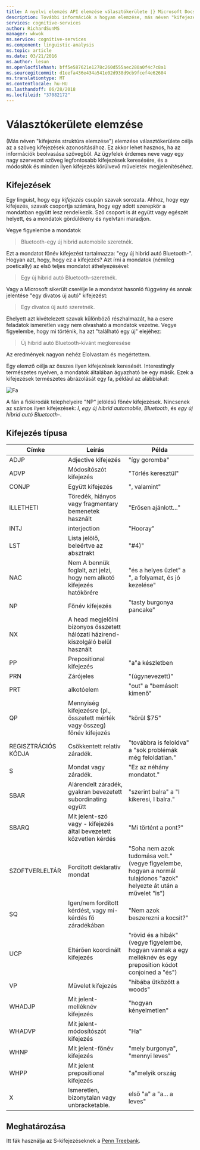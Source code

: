 ```yaml
---
title: A nyelvi elemzés API elemzése választókerülete |} Microsoft Docs
description: További információk a hogyan elemzése, más néven "kifejezés struktúra elemzése," választókerülete azonosítja szöveg kifejezéseket.
services: cognitive-services
author: RichardSunMS
manager: wkwok
ms.service: cognitive-services
ms.component: linguistic-analysis
ms.topic: article
ms.date: 03/21/2016
ms.author: lesun
ms.openlocfilehash: bff5e587621e1278c260d555aec280a0f4c7c8a1
ms.sourcegitcommit: d1eefa436e434a541e02d938d9cb9fcef4e62604
ms.translationtype: MT
ms.contentlocale: hu-HU
ms.lasthandoff: 06/28/2018
ms.locfileid: "37082172"
---
```

# <a name="constituency-parsing"></a>Választókerülete elemzése

(Más néven "kifejezés struktúra elemzése") elemzése választókerülete célja az a szöveg kifejezések azonosításához.
Ez akkor lehet hasznos, ha az információk beolvasása szövegből.
Az ügyfelek érdemes neve vagy egy nagy szervezet szöveg legfontosabb kifejezések keresésére, és a módosítók és minden ilyen kifejezés körülvevő műveletek megjelenítéséhez.

## <a name="phrases"></a>Kifejezések

Egy linguist, hogy egy *kifejezés* csupán szavak sorozata.
Ahhoz, hogy egy kifejezés, szavak csoportja számára, hogy egy adott szerepkör a mondatban együtt lesz rendelkezik.
Szó csoport is át együtt vagy egészét helyett, és a mondatok gördülékeny és nyelvtani maradjon.

Vegye figyelembe a mondatok

> Bluetooth-egy új hibrid automobile szeretnék.

Ezt a mondatot főnév kifejezést tartalmazza: "egy új hibrid autó Bluetooth-".
Hogyan azt, hogy, hogy ez a kifejezés?
Azt írni a mondatok (némileg poetically) az első teljes mondatot áthelyezésével:

> Egy új hibrid autó Bluetooth-szeretnék.

Vagy a Microsoft sikerült cserélje le a mondatot hasonló függvény és annak jelentése "egy divatos új autó" kifejezést:

> Egy divatos új autó szeretnék.

Ehelyett azt kivételezett szavak különböző részhalmazát, ha a csere feladatok ismeretlen vagy nem olvasható a mondatok vezetne.
Vegye figyelembe, hogy mi történik, ha azt "található egy új" elejéhez:

> Új hibrid autó Bluetooth-kívánt megkeresése

Az eredmények nagyon nehéz Elolvastam és megértettem.

Egy elemző célja az összes ilyen kifejezések keresését.
Interestingly természetes nyelven, a mondatok általában ágyazható be egy másik.
Ezek a kifejezések természetes ábrázolását egy fa, például az alábbiakat:

![Fa](./Images/tree.png)

A fán a fiókirodák telephelyeire "NP" jelölésű főnév kifejezések.
Nincsenek az számos ilyen kifejezések: *I*, *egy új hibrid automobile*, *Bluetooth*, és *egy új hibrid autó Bluetooth-*.

## <a name="phrase-types"></a>Kifejezés típusa

| Címke | Leírás | Példa |
|-------|-------------|---------|
|ADJP   | Adjective kifejezés | "így goromba" |
|ADVP   | Módosítószót kifejezés | "Törlés keresztül" |
|CONJP  | Együtt kifejezés | ", valamint" |
|ILLETHETI   | Töredék, hiányos vagy fragmentary bemenetek használt | "Erősen ajánlott..." |
|INTJ   | interjection | "Hooray" |
|LST    | Lista jelölő, beleértve az absztrakt | "#4)" |
|NAC    | Nem A bennük foglalt, azt jelzi, hogy nem alkotó kifejezés hatókörére |  "és a helyes üzlet" a ", a folyamat, és jó kezelése" |
|NP | Főnév kifejezés | "tasty burgonya pancake" |
|NX | A head megjelölni bizonyos összetett hálózati házirend-kiszolgáló belül használt| |
|PP | Prepositional kifejezés| "a"a készletben |
|PRN    | Zárójeles| "(úgynevezett)" |
|PRT    | alkotóelem| "out" a "bemásolt kimenő" |
|QP | Mennyiség kifejezésre (pl., összetett mérték vagy összeg) főnév kifejezés| "körül $75" |
|REGISZTRÁCIÓS KÓDJA    | Csökkentett relatív záradék.| "továbbra is feloldva" a "sok problémák még feloldatlan." |
|S  | Mondat vagy záradék. | "Ez az néhány mondatot."
|SBAR   | Alárendelt záradék, gyakran bevezetett subordinating együtt | "szerint balra" a "I kikeresi, I balra."|
|SBARQ  | Mit jelent-szó vagy - kifejezés által bevezetett közvetlen kérdés | "Mi történt a pont?" |
|SZOFTVERLELTÁR   | Fordított deklaratív mondat | "Soha nem azok tudomása volt." (vegye figyelembe, hogyan a normál tulajdonos "azok" helyezte át után a művelet "is") |
|SQ | Igen/nem fordított kérdést, vagy mi-kérdés fő záradékában | "Nem azok beszerezni a kocsit?" |
|UCP    | Eltérően koordinált kifejezés| "rövid és a hibák" (vegye figyelembe, hogyan vannak a egy melléknév és egy preposition kódot conjoined a "és")|
|VP | Művelet kifejezés | "hibába ütközött a woods" |
|WHADJP | Mit jelent-melléknév kifejezés | "hogyan kényelmetlen" |
|WHADVP | Mit jelent-módosítószót kifejezés| "Ha" |
|WHNP   | Mit jelent-főnév kifejezés| "mely burgonya", "mennyi leves"|
|WHPP   | Mit jelent prepositional kifejezés| "a"melyik ország|
|X  | Ismeretlen, bizonytalan vagy unbracketable.| első "a" a "a... a leves" |


## <a name="specification"></a>Meghatározása

Itt fák használja az S-kifejezéseknek a [Penn Treebank](https://catalog.ldc.upenn.edu/ldc99t42).

